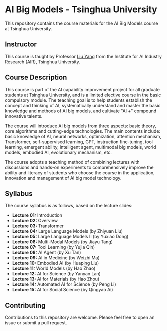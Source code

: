 # AI Big Models - Tsinghua University

This repository contains the course materials for the AI Big Models course at Tsinghua University.

## Instructor

This course is taught by Professor [Liu Yang](https://air.tsinghua.edu.cn/info/1046/1204.htm) from the Institute for AI Industry Research (AIR), Tsinghua University.

## Course Description

This course is part of the AI capability improvement project for all graduate students at Tsinghua University, and is a limited elective course in the basic compulsory module. The teaching goal is to help students establish the concept and thinking of AI, systematically understand and master the basic knowledge and methods of AI big models, and cultivate "AI +" compound innovative talents.

The course will introduce AI big models from three aspects: basic theory, core algorithms and cutting-edge technologies. The main contents include: basic knowledge of AI, neural networks, optimization, attention mechanism, Transformer, self-supervised learning, GPT, instruction fine-tuning, tool learning, emergent ability, intelligent agent, multimodal big models, world models, embodied AI, evolutionary mechanism, etc.

The course adopts a teaching method of combining lectures with discussions and hands-on experiments to comprehensively improve the ability and literacy of students who choose the course in the application, innovation and management of AI big model technology.

## Syllabus

The course syllabus is as follows, based on the lecture slides:

*   **Lecture 01:** Introduction
*   **Lecture 02:** Overview
*   **Lecture 03:** Transformer
*   **Lecture 04:** Large Language Models (by Zhiyuan Liu)
*   **Lecture 05:** Large Language Models II (by Yuxiao Dong)
*   **Lecture 06:** Multi-Modal Models (by Jiayu Tang)
*   **Lecture 07:** Tool Learning (by Yujia Qin)
*   **Lecture 08:** AI Agent (by Xu Tan)
*   **Lecture 09:** AI in Medicine (by Weizhi Ma)
*   **Lecture 10:** Embodied AI (by Huaping Liu)
*   **Lecture 11:** World Models (by Hao Zhao)
*   **Lecture 12:** AI for Science (by Yanyan Lan)
*   **Lecture 13:** AI for Materials (by Hao Zhou)
*   **Lecture 14:** Automated AI for Science (by Peng Li)
*   **Lecture 15:** AI for Social Science (by Qingyao Ai)

## Contributing

Contributions to this repository are welcome. Please feel free to open an issue or submit a pull request.
